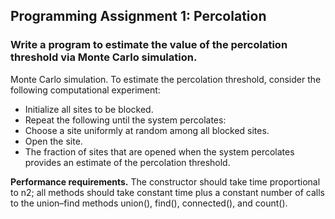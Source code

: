 ## Programming Assignment 1: Percolation

### Write a program to estimate the value of the percolation threshold via Monte Carlo simulation.

Monte Carlo simulation. To estimate the percolation threshold, consider the following computational experiment:

* Initialize all sites to be blocked.
* Repeat the following until the system percolates:
* Choose a site uniformly at random among all blocked sites.
* Open the site.
* The fraction of sites that are opened when the system percolates provides an estimate of the percolation threshold.

__Performance requirements.__
The constructor should take time proportional to n2; all methods should take constant time plus a constant number of calls to the union–find methods union(), find(), connected(), and count().